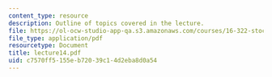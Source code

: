 ```yaml
---
content_type: resource
description: Outline of topics covered in the lecture.
file: https://ol-ocw-studio-app-qa.s3.amazonaws.com/courses/16-322-stochastic-estimation-and-control-fall-2004/c7570ff5155eb72039c14d2eba8d0a54_lecture14.pdf
file_type: application/pdf
resourcetype: Document
title: lecture14.pdf
uid: c7570ff5-155e-b720-39c1-4d2eba8d0a54
---
```

